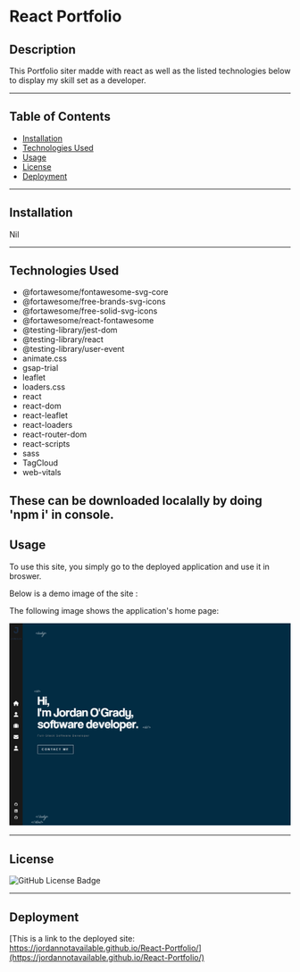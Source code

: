 # **React Portfolio**


## **Description**

This Portfolio siter madde with react as well as the listed technologies below to display my skill set as a developer.

---
## **Table of Contents**
- <a href="#installation">Installation</a>
- <a href="#technologies-used">Technologies Used</a>
- <a href="#usage">Usage</a>
- <a href="#license">License</a>
- <a href="#deployment">Deployment</a>

---
## **Installation**
Nil

---
## **Technologies Used**

- @fortawesome/fontawesome-svg-core
- @fortawesome/free-brands-svg-icons
- @fortawesome/free-solid-svg-icons
- @fortawesome/react-fontawesome
- @testing-library/jest-dom
- @testing-library/react
- @testing-library/user-event
- animate.css
- gsap-trial
- leaflet
- loaders.css
- react
- react-dom
- react-leaflet
- react-loaders
- react-router-dom
- react-scripts
- sass
- TagCloud
- web-vitals

These can be downloaded localally by doing 'npm i' in console.
---

## **Usage**

To use this site, you simply go to the deployed application and use it in broswer.

Below is a demo image of the site :

The following image shows the application's home page:

![Demonstration of the finished Portfolio in the browser.](./src/assets/images/port.png)

---

## **License**

![GitHub License Badge](https://shields.io/badge/license-MIT-green)

---

## **Deployment**

[This is a link to the deployed site: https://jordannotavailable.github.io/React-Portfolio/](https://jordannotavailable.github.io/React-Portfolio/)